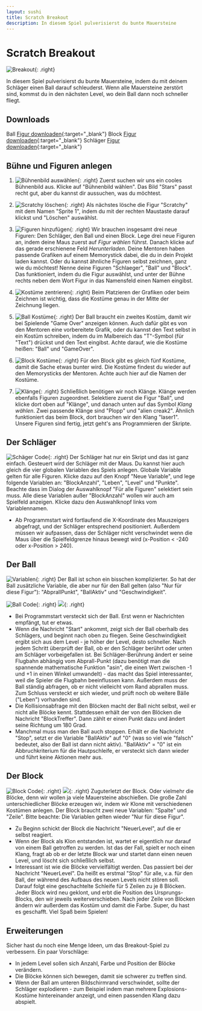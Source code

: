 ```yaml
---
layout: sushi
title: Scratch Breakout
description: In diesem Spiel pulverisierst du bunte Mauersteine
---
```


# Scratch Breakout

![Breakout](scratch-breakout-v3/breakout.png){: .right}

In diesem Spiel pulverisierst du bunte Mauersteine, indem du mit deinem Schläger einen Ball darauf schleuderst. Wenn alle Mauersteine zerstört sind, kommst du in den nächsten Level, wo dein Ball dann noch schneller fliegt.

## Downloads

Ball [Figur downloaden](https://scratch-breakout/Ball.sprite2/){:target="_blank"}
Block [Figur downloaden](https://scratch-breakout/Block.sprite2/){:target="_blank"}
Schläger [Figur downloaden](https://scratch-breakout/Schlaeger.sprite2/){:target="_blank"}

## Bühne und Figuren anlegen

1. ![Bühnenbild auswählen](scratch-breakout-v3/bühne-wählen.png){: .right}
Zuerst suchen wir uns ein cooles Bühnenbild aus. Klicke auf "Bühnenbild wählen". Das Bild "Stars" passt recht gut, aber du kannst dir aussuchen, was du möchtest.

2. ![Scratchy löschen](scratch-breakout-v3/löschen.png){: .right}
Als nächstes lösche die Figur "Scratchy" mit dem Namen "Sprite 1", indem du mit der rechten Maustaste darauf klickst und "Löschen" auswählst.

3. ![Figuren hinzufügen](scratch-breakout-v3/hochladen.png){: .right}
Wir brauchen insgesamt drei neue Figuren: Den Schläger, den Ball und einen Block. Lege drei neue Figuren an, indem deine Maus zuerst auf *Figur wählen* führst. Danach klicke auf das gerade erschienene Feld *Herunterladen*. Deine Mentoren haben passende Grafiken auf einem Memorystick dabei, die du in dein Projekt laden kannst. Oder du kannst ähnliche Figuren selbst zeichnen, ganz wie du möchtest! Nenne deine Figuren "Schlaeger", "Ball" und "Block". Das funktioniert, indem du die Figur auswählst, und unter der Bühne rechts neben dem Wort Figur in das Namensfeld einen Namen eingibst.

4. ![Kostüme zentrieren](scratch-breakout-v3/schläger-mitte.png){: .right}
Beim Platzieren der Grafiken oder beim Zeichnen ist wichtig, dass die Kostüme genau in der Mitte der Zeichnung liegen.

5. ![Ball Kostüme](scratch-breakout-v3/game-over-mitte.png){: .right}
Der Ball braucht ein zweites Kostüm, damit wir bei Spielende "Game Over" anzeigen können. Auch dafür gibt es von den Mentoren eine vorbereitete Grafik, oder du kannst den Text selbst in ein Kostüm schreiben, indem du im Malbereich das "T"-Symbol (für "Text") drückst und den Text eingibst. Achte darauf, wie die Kostüme heißen: "Ball" und "GameOver".

6. ![Block Kostüme](scratch-breakout-v3/block-mitte.png){: .right}
Für den Block gibt es gleich fünf Kostüme, damit die Sache etwas bunter wird. Die Kostüme findest du wieder auf den Memorysticks der Mentoren. Achte auch hier auf die Namen der Kostüme.

7. ![Klänge](scratch-breakout-v3/klang-wählen.png){: .right}
Schließlich benötigen wir noch Klänge. Klänge werden ebenfalls Figuren zugeordnet. Selektiere zuerst die Figur "Ball", und klicke dort oben auf "Klänge", und danach unten auf das Symbol *Klang wählen*. Zwei passende Klänge sind "Plopp" und "alien creak2".
Ähnlich funktioniert das beim Block, dort brauchen wir den Klang "laser1". Unsere Figuren sind fertig, jetzt geht's ans Programmieren der Skripte.

## Der Schläger

![Schäger Code](scratch-breakout-v3/schläger-code.png){: .right}
Der Schläger hat nur ein Skript und das ist ganz einfach. Gesteuert wird der Schläger mit der Maus. Du kannst hier auch gleich die vier globalen Variablen des Spiels anlegen. Globale Variable gelten für alle Figuren. Klicke dazu auf den Knopf "Neue Variable", und lege folgende Variablen an: "BlockAnzahl", "Leben", "Level" und "Punkte". Beachte dass im Dialog der Auswahlknopf "Für alle Figuren" selektiert sein muss. Alle diese Variablen außer "BlockAnzahl" wollen wir auch am Spielfeld anzeigen. Klicke dazu den Auswahlknopf links vom Variablennamen.

* Ab Programmstart wird fortlaufend die X-Koordinate des Mauszeigers abgefragt, und der Schläger entsprechend positioniert. Außerdem müssen wir aufpassen, dass der Schläger nicht verschwindet wenn die Maus über die Spielfeldgrenze hinaus bewegt wird (x-Position < -240 oder x-Position > 240).

## Der Ball

![Variablen](scratch-breakout-v3/variablen.png){: .right}
Der Ball ist schon ein bisschen komplizierter. So hat der Ball zusätzliche Variable, die aber nur für den Ball gelten (also "Nur für diese Figur"): "AbprallPunkt", "BallAktiv" und "Geschwindigkeit".

![Ball Code](scratch-breakout-v3/ball-code.png){: .right}
![](scratch-breakout-v3/ball-code-2.png){: .right}

* Bei Programmstart versteckt sich der Ball. Erst wenn er Nachrichten empfängt, tut er etwas.
* Wenn die Nachricht "Start" ankommt, zeigt sich der Ball oberhalb des Schlägers, und beginnt nach oben zu fliegen. Seine Geschwindigkeit ergibt sich aus dem Level - je höher der Level, desto schneller. Nach jedem Schritt überprüft der Ball, ob er den Schläger berührt oder unten am Schläger vorbeigefallen ist. Bei Schläger-Berührung ändert er seine Flugbahn abhängig vom Abprall-Punkt (dazu benötigt man die spannende mathematische Funktion "asin", die einen Wert zwischen -1 und +1 in einen Winkel umwandelt) - das macht das Spiel interessanter, weil die Spieler die Flugbahn beeinflussen kann. Außerdem muss der Ball ständig abfragen, ob er nicht vielleicht vom Rand abprallen muss. Zum Schluss versteckt er sich wieder, und prüft noch ob weitere Bälle ("Leben") vorhanden sind.
* Die Kollisionsabfrage mit den Blöcken macht der Ball nicht selbst, weil er nicht alle Blöcke kennt. Stattdessen erhält der von den Blöcken die Nachricht "BlockTreffer". Dann zählt er einen Punkt dazu und ändert seine Richtung um 180 Grad.
* Manchmal muss man den Ball auch stoppen. Erhält er die Nachricht "Stop", setzt er die Variable "BallAktiv" auf "0" (was so viel wie "falsch" bedeutet, also der Ball ist dann nicht aktiv). "BallAktiv" = "0" ist ein Abbruchkriterium für die Hautpschleife, er versteckt sich dann wieder und führt keine Aktionen mehr aus.

## Der Block

![Block Code](scratch-breakout-v3/block-code.png){: .right}
![](scratch-breakout-v3/block-code-2.png){: .right}
Zuguterletzt der Block. Oder vielmehr die Blöcke, denn wir wollen ja viele Mauersteine abschießen. Die große Zahl unterschiedlicher Blöcke erzeugen wir, indem wir Klone mit verschiedenen Kostümen anlegen.
Der Block braucht zwei neue Variablen:  "Spalte" und "Zeile". Bitte beachte: Die Variablen gelten wieder "Nur für diese Figur".

* Zu Beginn schickt der Block die Nachricht "NeuerLevel", auf die er selbst reagiert.
* Wenn der Block als Klon entstanden ist, wartet er eigentlich nur darauf von einem Ball getroffen zu werden. Ist das der Fall, spielt er noch einen Klang, fragt ab ob er der letzte Block war und startet dann einen neuen Level, und löscht sich schließlich selbst.
* Interessant ist wie die Blöcke vervielfältigt werden. Das passiert bei der Nachricht "NeuerLevel". Da heißt es erstmal "Stop" für alle, v.a. für den Ball, der während des Aufbaus des neuen Levels nicht stören soll. Darauf folgt eine geschachtelte Schleife für 5 Zeilen zu je 8 Blöcken. Jeder Block wird neu geklont, und erbt die Position des Ursprungs-Blocks, den wir jeweils weiterverschieben. Nach jeder Zeile von Blöcken ändern wir außerdem das Kostüm und damit die Farbe. Super, du hast es geschafft. Viel Spaß beim Spielen!

## Erweiterungen

Sicher hast du noch eine Menge Ideen, um das Breakout-Spiel zu verbessern. Ein paar Vorschläge:

* In jedem Level sollen sich Anzahl, Farbe und Position der Blöcke verändern.
* Die Blöcke können sich bewegen, damit sie schwerer zu treffen sind.
* Wenn der Ball am unteren Bildschirmrand verschwindet, sollte der Schläger explodieren - zum Beispiel indem man mehrere Explosions-Kostüme hintereinander anzeigt, und einen passenden Klang dazu abspielt.